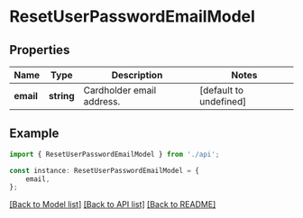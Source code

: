 # ResetUserPasswordEmailModel


## Properties

Name | Type | Description | Notes
------------ | ------------- | ------------- | -------------
**email** | **string** | Cardholder email address. | [default to undefined]

## Example

```typescript
import { ResetUserPasswordEmailModel } from './api';

const instance: ResetUserPasswordEmailModel = {
    email,
};
```

[[Back to Model list]](../README.md#documentation-for-models) [[Back to API list]](../README.md#documentation-for-api-endpoints) [[Back to README]](../README.md)
